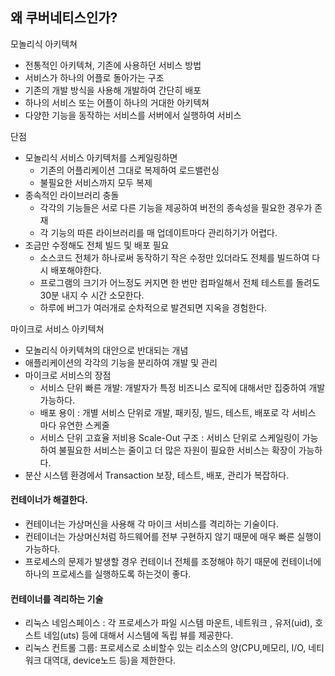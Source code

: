 ## 왜 쿠버네티스인가?

모놀리식 아키텍쳐
- 전통적인 아키텍쳐, 기존에 사용하던 서비스 방법
- 서비스가 하나의 어플로 돌아가는 구조
- 기존의 개발 방식을 사용해 개발하여 간단히 배포
- 하나의 서비스 또는 어플이 하나의 거대한 아키텍쳐
- 다양한 기능을 동작하는 서비스를 서버에서 실행하여 서비스

단점  
- 모놀리식 서비스 아키텍처를 스케일링하면
    - 기존의 어플리케이션 그대로 복제하여 로드밸런싱
    - 불필요한 서비스까지 모두 복제
- 종속적인 라이브러리 충돌
    - 각각의 기능들은 서로 다른 기능을 제공하여 버전의 종속성을 필요한 경우가 존재
    - 각 기능의 따른 라이브러리를 매 업데이트마다 관리하기가 어렵다.
- 조금만 수정해도 전체 빌드 및 배포 필요
    - 소스코드 전체가 하나로써 동작하기 작은 수정만 있더라도 전체를 빌드하여 다시 배포해야한다.
    - 프로그램의 크기가 어느정도 커지면 한 번만 컴파일해서 전체 테스트를 돌려도 30분 내지 수 시간 소모한다.
    - 하루에 버그가 여러개로 순차적으로 발견되면 지옥을 경험한다.

마이크로 서비스 아키텍쳐
- 모놀리식 아키텍쳐의 대안으로 반대되는 개념
- 애플리케이션의 각각의 기능을 분리하여 개발 및 관리
- 마이크로 서비스의 장점
    - 서비스 단위 빠른 개발: 개발자가 특정 비즈니스 로직에 대해서만 집중하여 개발 가능하다.
    - 배포 용이 : 개별 서비스 단위로 개발, 패키징, 빌드, 테스트, 배포로 각 서비스 마다 유연한 스케줄
    - 서비스 단위 고효율 저비용 Scale-Out 구조 : 서비스 단위로 스케일링이 가능하여 불필요한 서비스는 줄이고 더 많은 자원이 필요한 서비스는 확장이 가능하다.
- 분산 시스템 환경에서 Transaction 보장, 테스트, 배포, 관리가 복잡하다.

#### 컨테이너가 해결한다.
- 컨테이너는 가상머신을 사용해 각 마이크 서비스를 격리하는 기술이다.
- 컨테이너는 가상머신처럼 하드웨어를 전부 구현하지 않기 때문에 매우 빠른 실행이 가능하다.
- 프로세스의 문제가 발생할 경우 컨테이너 전체를 조정해야 하기 때문에 컨테이너에 하나의 프로세스를 실행하도록 하는것이 좋다.

#### 컨테이너를 격리하는 기술
- 리눅스 네임스페이스 : 각 프로세스가 파일 시스템 마운트, 네트워크 , 유저(uid), 호스트 네임(uts) 등에 대해서 시스템에 독립 뷰를 제공한다.
- 리눅스 컨트롤 그룹: 프로세스로 소비할수 있는 리소스의 양(CPU,메모리, I/O, 네티워크 대역대, device노드 등)을 제한한다.

